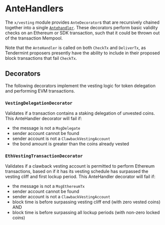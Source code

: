 <!--
order: 5
-->

# AnteHandlers

The `x/vesting` module provides `AnteDecorator`s that are recursively chained
together into a single
[`Antehandler`](https://github.com/cosmos/cosmos-sdk/blob/v0.43.0-alpha1/docs/architecture/adr-010-modular-antehandler.md).
These decorators perform basic validity checks on an Ethereum or SDK
transaction, such that it could be thrown out of the transaction Mempool.

Note that the `AnteHandler` is called on both `CheckTx` and `DeliverTx`, as
Tendermint proposers presently have the ability to include in their proposed
block transactions that fail `CheckTx`.

## Decorators

The following decorators implement the vesting logic for token delegation and
performing EVM transactions.

### `VestingDelegationDecorator`

Validates if a transaction contains a staking delegation of unvested coins. This
AnteHandler decorator will fail if:

- the message is not a `MsgDelegate`
- sender account cannot be found
- sender account is not a `ClawbackVestingAccount`
- the bond amount is greater than the coins already vested

### `EthVestingTransactionDecorator`

Validates if a clawback vesting account is permitted to perform Ethereum
transactions, based on if it has its vesting schedule has surpassed the vesting
cliff and first lockup period. This AnteHandler decorator will fail if:

- the message is not a `MsgEthereumTx`
- sender account cannot be found
- sender account is not a `ClawbackVestingAccount`
- block time is before surpassing vesting cliff end (with zero vested coins) AND
- block time is before surpassing all lockup periods (with non-zero locked
  coins)

